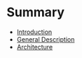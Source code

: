 # Summary

* [Introduction](README.md)
* [General Description](general-description/intro.md)
* [Architecture](diagrams/architecture.md)

